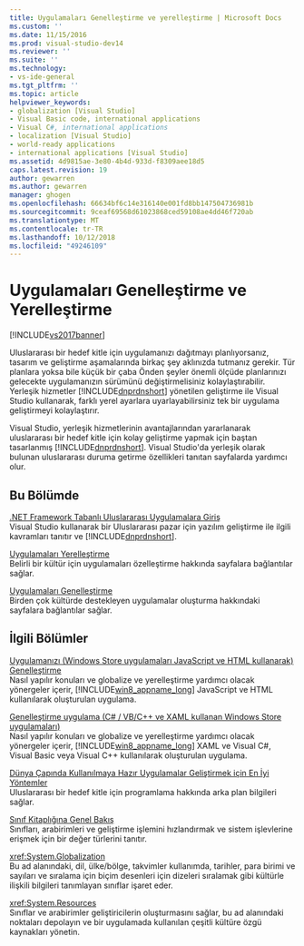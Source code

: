```yaml
---
title: Uygulamaları Genelleştirme ve yerelleştirme | Microsoft Docs
ms.custom: ''
ms.date: 11/15/2016
ms.prod: visual-studio-dev14
ms.reviewer: ''
ms.suite: ''
ms.technology:
- vs-ide-general
ms.tgt_pltfrm: ''
ms.topic: article
helpviewer_keywords:
- globalization [Visual Studio]
- Visual Basic code, international applications
- Visual C#, international applications
- localization [Visual Studio]
- world-ready applications
- international applications [Visual Studio]
ms.assetid: 4d9815ae-3e80-4b4d-933d-f8309aee18d5
caps.latest.revision: 19
author: gewarren
ms.author: gewarren
manager: ghogen
ms.openlocfilehash: 66634bf6c14e316140e001fd8bb147504736981b
ms.sourcegitcommit: 9ceaf69568d61023868ced59108ae4dd46f720ab
ms.translationtype: MT
ms.contentlocale: tr-TR
ms.lasthandoff: 10/12/2018
ms.locfileid: "49246109"
---
```

# <a name="globalizing-and-localizing-applications"></a>Uygulamaları Genelleştirme ve Yerelleştirme
[!INCLUDE[vs2017banner](../includes/vs2017banner.md)]

Uluslararası bir hedef kitle için uygulamanızı dağıtmayı planlıyorsanız, tasarım ve geliştirme aşamalarında birkaç şey aklınızda tutmanız gerekir. Tür planlara yoksa bile küçük bir çaba Önden şeyler önemli ölçüde planlarınızı gelecekte uygulamanızın sürümünü değiştirmelisiniz kolaylaştırabilir. Yerleşik hizmetler [!INCLUDE[dnprdnshort](../includes/dnprdnshort-md.md)] yönetilen geliştirme ile Visual Studio kullanarak, farklı yerel ayarlara uyarlayabilirsiniz tek bir uygulama geliştirmeyi kolaylaştırır.  
  
 Visual Studio, yerleşik hizmetlerinin avantajlarından yararlanarak uluslararası bir hedef kitle için kolay geliştirme yapmak için baştan tasarlanmış [!INCLUDE[dnprdnshort](../includes/dnprdnshort-md.md)]. Visual Studio'da yerleşik olarak bulunan uluslararası duruma getirme özellikleri tanıtan sayfalarda yardımcı olur.  
  
## <a name="in-this-section"></a>Bu Bölümde  
 [.NET Framework Tabanlı Uluslararası Uygulamalara Giriş](../ide/introduction-to-international-applications-based-on-the-dotnet-framework.md)  
 Visual Studio kullanarak bir Uluslararası pazar için yazılım geliştirme ile ilgili kavramları tanıtır ve [!INCLUDE[dnprdnshort](../includes/dnprdnshort-md.md)].  
  
 [Uygulamaları Yerelleştirme](../ide/localizing-applications.md)  
 Belirli bir kültür için uygulamaları özelleştirme hakkında sayfalara bağlantılar sağlar.  
  
 [Uygulamaları Genelleştirme](../ide/globalizing-applications.md)  
 Birden çok kültürde destekleyen uygulamalar oluşturma hakkındaki sayfalara bağlantılar sağlar.  
  
## <a name="related-sections"></a>İlgili Bölümler  
 [Uygulamanızı (Windows Store uygulamaları JavaScript ve HTML kullanarak) Genelleştirme](http://go.microsoft.com/fwlink/?LinkId=258266)  
 Nasıl yapılır konuları ve globalize ve yerelleştirme yardımcı olacak yönergeler içerir, [!INCLUDE[win8_appname_long](../includes/win8-appname-long-md.md)] JavaScript ve HTML kullanılarak oluşturulan uygulama.  
  
 [Genelleştirme uygulama (C# / VB/C++ ve XAML kullanan Windows Store uygulamaları)](http://go.microsoft.com/fwlink/?LinkId=258267)  
 Nasıl yapılır konuları ve globalize ve yerelleştirme yardımcı olacak yönergeler içerir, [!INCLUDE[win8_appname_long](../includes/win8-appname-long-md.md)] XAML ve Visual C#, Visual Basic veya Visual C++ kullanılarak oluşturulan uygulama.  
  
 [Dünya Çapında Kullanılmaya Hazır Uygulamalar Geliştirmek için En İyi Yöntemler](http://msdn.microsoft.com/library/f08169c7-aad8-4ec3-9a21-9ebd3b89986c)  
 Uluslararası bir hedef kitle için programlama hakkında arka plan bilgileri sağlar.  
  
 [Sınıf Kitaplığına Genel Bakış](http://msdn.microsoft.com/library/7e4c5921-955d-4b06-8709-101873acf157)  
 Sınıfları, arabirimleri ve geliştirme işlemini hızlandırmak ve sistem işlevlerine erişmek için bir değer türlerini tanıtır.  
  
 <xref:System.Globalization>  
 Bu ad alanındaki, dil, ülke/bölge, takvimler kullanımda, tarihler, para birimi ve sayıları ve sıralama için biçim desenleri için dizeleri sıralamak gibi kültürle ilişkili bilgileri tanımlayan sınıflar işaret eder.  
  
 <xref:System.Resources>  
 Sınıflar ve arabirimler geliştiricilerin oluşturmasını sağlar, bu ad alanındaki noktaları depolayın ve bir uygulamada kullanılan çeşitli kültüre özgü kaynakları yönetin.

